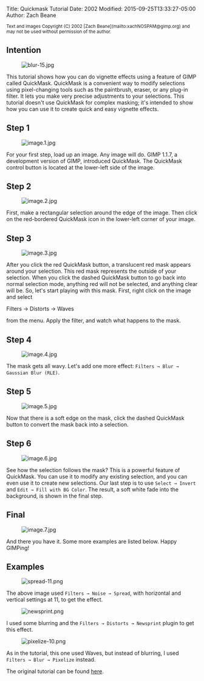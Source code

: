 Title: Quickmask Tutorial
Date: 2002
Modified: 2015-09-25T13:33:27-05:00
Author: Zach Beane

<small>
Text and images Copyright (C) 2002 [Zach Beane](mailto:xachNOSPAM@gimp.org) and may not be used without permission of the author.
</small>

## Intention

<figure>
<img src="blur-15.jpg" alt="blur-15.jpg"/>
</figure>

This tutorial shows how you can do vignette effects using a feature of GIMP called QuickMask. QuickMask is a convenient way to modify selections using pixel-changing tools such as the paintbrush, eraser, or any plug-in filter. It lets you make very precise adjustments to your selections. This tutorial doesn't use QuickMask for complex masking; it's intended to show how you can use it to create quick and easy vignette effects.

## Step 1

<figure>
<img src="image.1.jpg" alt="image.1.jpg"/>
</figure>

For your first step, load up an image. Any image will do. GIMP 1.1.7, a development version of GIMP, introduced QuickMask. The QuickMask control button is located at the lower-left side of the image.

## Step 2

<figure>
<img src="image.2.jpg" alt="image.2.jpg"/>
</figure>

First, make a rectangular selection around the edge of the image. Then click on the red-bordered QuickMask icon in the lower-left corner of your image.

## Step 3

<figure>
<img src="image.3.jpg" alt="image.3.jpg"/>
</figure>

After you click the red QuickMask button, a translucent red mask appears around your selection. This red mask represents the outside of your selection. When you click the dashed QuickMask button to go back into normal selection mode, anything red will not be selected, and anything clear will be. So, let's start playing with this mask. First, right click on the image and select 

<div class="MenuCmd"><span>Filters &rarr; Distorts &rarr; Waves</span></div>

from the menu. Apply the filter, and watch what happens to the mask.

## Step 4

<figure>
<img src="image.4.jpg" alt="image.4.jpg"/>
</figure>

The mask gets all wavy. Let's add one more effect: `Filters → Blur → Gaussian Blur (RLE)`.

## Step 5

<figure>
<img src="image.5.jpg" alt="image.5.jpg"/>
</figure>

Now that there is a soft edge on the mask, click the dashed QuickMask button to convert the mask back into a selection.

## Step 6

<figure>
<img src="image.6.jpg" alt="image.6.jpg"/>
</figure>

See how the selection follows the mask? This is a powerful feature of QuickMask. You can use it to modify any existing selection, and you can even use it to create new selections. Our last step is to use `Select → Invert` and `Edit → Fill with BG Color`. The result, a soft white fade into the background, is shown in the final step.

## Final

<figure>
<img src="image.7.jpg" alt="image.7.jpg"/>
</figure>

And there you have it. Some more examples are listed below. Happy GIMPing!

## Examples

<figure>
<img src="spread-11.png" alt="spread-11.png"/>
</figure>

The above image used `Filters → Noise → Spread`, with horizontal and vertical settings at 11, to get the effect.

<figure>
<img src="newsprint.png" alt="newsprint.png"/>
</figure>

I used some blurring and the `Filters → Distorts → Newsprint` plugin to get this effect.

<figure>
<img src="pixelize-10.png" alt="pixelize-10.png"/>
</figure>

As in the tutorial, this one used Waves, but instead of blurring, I used `Filters → Blur → Pixelize` instead.

The original tutorial can be found [here](http://www.xach.com/gimp/tutorials/quickmask/).


